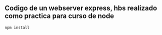 ## Codigo de un webserver express, hbs realizado como practica para curso de node

```
npm install
```